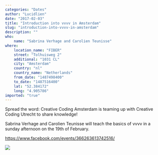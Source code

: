 ```yaml
---
categories: "Dates"
author: "Lucidlien"
date: "2017-02-03"
title: "Introduction into vvvv in Amsterdam"
slug: "introduction-into-vvvv-in-amsterdam"
description: ""
who: 
    name: "Sabrina Verhage and Carolien Teunisse"
where: 
    location_name: "FIBER"
    street: "Tolhuisweg 2"
    additional: "1031 CL"
    city: "Amsterdam"
    country: "nl"
    country_name: "Netherlands"
    from_date: "1487498400"
    to_date: "1487516400"
    lat: "52.384172"
    long: "4.905786"
imported: "true"
---
```



Spread the word: Creative Coding Amsterdam is teaming up with Creative Coding Utrecht to share knowledge! 

Sabrina Verhage and Carolien Teunisse will teach the basics of vvvv in a sunday afternoon on the 19th of February.

https://www.facebook.com/events/366263613742516/

![](16179456_1223821614403075_6198677555112753210_o.jpg) 